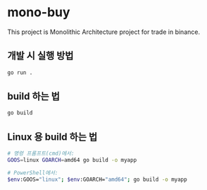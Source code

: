 # mono-buy
This project is Monolithic Architecture project for trade in binance.

## 개발 시 실행 방법

```bash
go run .
```

## build 하는 법

```bash
go build
```

## Linux 용 build 하는 법

```bash
# 명령 프롬프트(cmd)에서:
GOOS=linux GOARCH=amd64 go build -o myapp

# PowerShell에서:
$env:GOOS="linux"; $env:GOARCH="amd64"; go build -o myapp
```